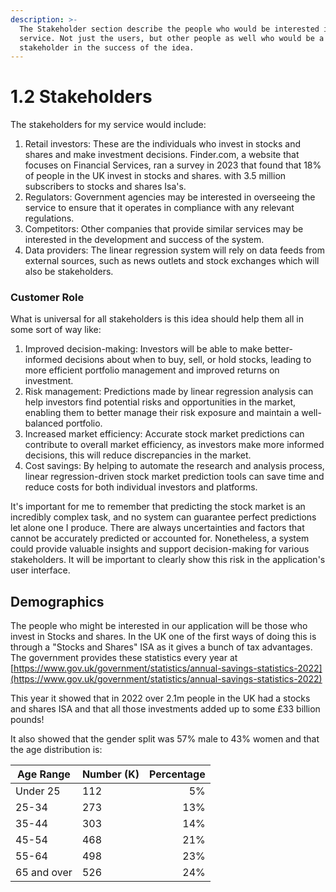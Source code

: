 ```yaml
---
description: >-
  The Stakeholder section describe the people who would be interested in this
  service. Not just the users, but other people as well who would be a
  stakeholder in the success of the idea.
---
```


# 1.2 Stakeholders

The stakeholders for my service would include:

1. Retail investors: These are the individuals who invest in stocks and shares and make investment decisions. Finder.com, a website that focuses on Financial Services, ran a survey in 2023 that found that 18% of people in the UK invest in stocks and shares. with 3.5 million subscribers to stocks and shares Isa's.
2. Regulators: Government agencies may be interested in overseeing the service to ensure that it operates in compliance with any relevant regulations.
3. Competitors: Other companies that provide similar services may be interested in the development and success of the system.
4. Data providers: The linear regression system will rely on data feeds from external sources, such as news outlets and stock exchanges which will also be stakeholders.

### Customer Role

What is universal for all stakeholders is this idea should help them all in some sort of way like:

1. Improved decision-making: Investors will be able to make better-informed decisions about when to buy, sell, or hold stocks, leading to more efficient portfolio management and improved returns on investment.
2. Risk management: Predictions made by linear regression analysis can help investors find potential risks and opportunities in the market, enabling them to better manage their risk exposure and maintain a well-balanced portfolio.
3. Increased market efficiency: Accurate stock market predictions can contribute to overall market efficiency, as investors make more informed decisions, this will reduce discrepancies in the market.
4. Cost savings: By helping to automate the research and analysis process, linear regression-driven stock market prediction tools can save time and reduce costs for both individual investors and platforms.

It's important for me to remember that predicting the stock market is an incredibly complex task, and no system can guarantee perfect predictions let alone one I produce. There are always uncertainties and factors that cannot be accurately predicted or accounted for. Nonetheless, a system could provide valuable insights and support decision-making for various stakeholders.  It will be important to clearly show this risk in the application's user interface.

## Demographics

The people who might be interested in our application will be those who invest in Stocks and shares. In the UK one of the first ways of doing this is through a "Stocks and Shares" ISA as it gives a bunch of tax advantages. The government provides these statistics every year at [https://www.gov.uk/government/statistics/annual-savings-statistics-2022](https://www.gov.uk/government/statistics/annual-savings-statistics-2022)

This year it showed that in 2022 over 2.1m people in the UK had a stocks and shares ISA and that all those investments added up to some £33 billion pounds!

It also showed that the gender split was 57% male to 43% women and that the age distribution is:

| Age Range   | Number (K) | Percentage |
| ----------- | ---------- | ---------: |
| Under 25    | 112        |         5% |
| 25-34       | 273        |        13% |
| 35-44       | 303        |        14% |
| 45-54       | 468        |        21% |
| 55-64       | 498        |        23% |
| 65 and over | 526        |        24% |



